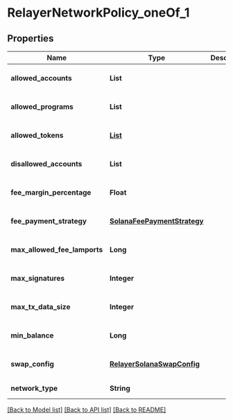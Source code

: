 # RelayerNetworkPolicy_oneOf_1
## Properties

| Name | Type | Description | Notes |
|------------ | ------------- | ------------- | -------------|
| **allowed\_accounts** | **List** |  | [optional] [default to null] |
| **allowed\_programs** | **List** |  | [optional] [default to null] |
| **allowed\_tokens** | [**List**](SolanaAllowedTokensPolicy.md) |  | [optional] [default to null] |
| **disallowed\_accounts** | **List** |  | [optional] [default to null] |
| **fee\_margin\_percentage** | **Float** |  | [optional] [default to null] |
| **fee\_payment\_strategy** | [**SolanaFeePaymentStrategy**](SolanaFeePaymentStrategy.md) |  | [optional] [default to null] |
| **max\_allowed\_fee\_lamports** | **Long** |  | [optional] [default to null] |
| **max\_signatures** | **Integer** |  | [optional] [default to null] |
| **max\_tx\_data\_size** | **Integer** |  | [optional] [default to null] |
| **min\_balance** | **Long** |  | [optional] [default to null] |
| **swap\_config** | [**RelayerSolanaSwapConfig**](RelayerSolanaSwapConfig.md) |  | [optional] [default to null] |
| **network\_type** | **String** |  | [default to null] |

[[Back to Model list]](../README.md#documentation-for-models) [[Back to API list]](../README.md#documentation-for-api-endpoints) [[Back to README]](../README.md)

